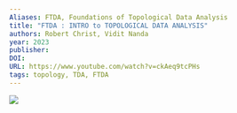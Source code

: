 ```yaml
---
Aliases: FTDA, Foundations of Topological Data Analysis
title: "FTDA : INTRO to TOPOLOGICAL DATA ANALYSIS"
authors: Robert Christ, Vidit Nanda
year: 2023
publisher: 
DOI: 
URL: https://www.youtube.com/watch?v=ckAeq9tcPHs
tags: topology, TDA, FTDA
---
```


![](https://www.youtube.com/watch?v=ckAeq9tcPHs)

